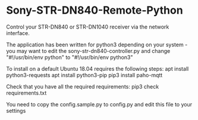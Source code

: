 # Sony-STR-DN840-Remote-Python
Control your STR-DN840 or STR-DN1040 receiver via the network interface.

The application has been written for python3
depending on your system - you may want to edit the sony-str-dn840-controller.py and 
change "#!/usr/bin/env python" to "#!/usr/bin/env python3"

To install on a default Ubuntu 18.04 requires the following steps:
  apt install python3-requests
  apt install python3-pip
  pip3 install paho-mqtt

Check that you have all the required requirements:
  pip3 check requirements.txt

You need to copy the config.sample.py to config.py
and edit this file to your settings
